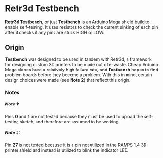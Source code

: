 # Retr3d Testbench
**Retr3d Testbench**, or just **Testbench** is an Arduino Mega shield build to enable self-testing. It uses resistors to check the current sinking of each pin after it checks if any pins are stuck HIGH or LOW.

## Origin
**Testbench** was designed to be used in tandem with Retr3d, a framework for designing custom 3D printers to be made out of e-waste. Cheap Arduino Mega clones have a relatively high failure rate, and **Testbench** hopes to find problem boards before they become a problem. With this in mind, certain design choices were made (see **Note 2**) that reflect this origin.

### Notes

##### Note 1:
Pins **0** and **1** are not tested because they must be used to upload the self-testing sketch, and therefore are assumed to be working. 

##### Note 2:

Pin **27** is not tested because it is a pin not utilized in the RAMPS 1.4 3D printer shield and instead is utilized to blink the indicator LED.
